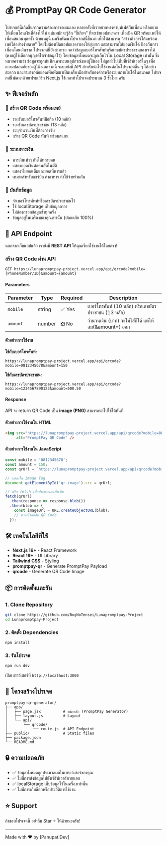# 💰 PromptPay QR Code Generator
โปรเจกต์นี้เกิดขึ้นจากความต้องการของผมเอง
หลายครั้งที่เราอยากหารค่าบุฟเฟ่ต์กับเพื่อน หรืออยากให้เพื่อนโอนเงินที่ค้างไว้ให้ แต่ผมมักจะรู้สึก “ขี้เกียจ” ที่จะเข้าแอปธนาคาร เพื่อเปิด QR พร้อมเพย์ให้เพื่อนสแกนทุกครั้ง
ด้วยเหตุนี้ ผมจึงพัฒนาโปรเจกต์นี้ขึ้นมา เพื่อให้สามารถ “สร้างคิวอาร์โค้ดพร้อมเพย์ได้อย่างง่ายดาย” โดยไม่ต้องเปิดแอปธนาคารเองให้ยุ่งยาก และสามารถใส่ยอดเงินได้ ป้องกันการเพื่อนโอนเงินขาด
โปรเจกต์นี้ยังสามารถ จดจำข้อมูลเบอร์โทรศัพท์หรือเลขบัตรประชาชนของเราได้ (หากผู้ใช้เลือกอนุญาตให้จำข้อมูลไว้) โดยข้อมูลทั้งหมดจะถูกเก็บไว้ใน Local Storage เท่านั้น ซึ่งหมายความว่า ข้อมูลจะถูกบันทึกเฉพาะบนอุปกรณ์ของผู้ใช้เอง ไม่ถูกส่งไปเก็บที่เซิร์ฟเวอร์ใดๆ เพื่อความปลอดภัยของผู้ใช้
นอกจากนี้ ระบบยังมี API สำหรับนำไปใช้งานต่อในโปรเจกต์อื่น ๆ ได้อย่างสะดวก และสามารถต่อยอดเพื่อพัฒนาเป็นเครื่องมือสำหรับองค์กรหรือระบบภายในได้ในอนาคต
โปรเจกต์นี้พัฒนาด้วยเฟรมเวิร์ก Next.js ใช้เวลาทำโปรเจคประมาณ 3 ชั่วโมง ครับ

## ✨ ฟีเจอร์หลัก

### 📱 สร้าง QR Code พร้อมเพย์
- รองรับเบอร์โทรศัพท์มือถือ (10 หลัก)
- รองรับเลขบัตรประชาชน (13 หลัก)
- ระบุจำนวนเงินที่ต้องการรับ
- สร้าง QR Code ทันที พร้อมสแกน

### 🧮 ระบบหารเงิน
- หารเงินเท่าๆ กันได้หลายคน
- แสดงยอดเงินต่อคนอัตโนมัติ
- แสดงทั้งยอดเต็มและยอดที่หารแล้ว
- เหมาะสำหรับแชร์บิล ค่าอาหาร ค่าใช้จ่ายร่วมกัน

### 💾 บันทึกข้อมูล
- จำเบอร์โทรศัพท์หรือเลขบัตรประชาชนไว้
- ใช้ localStorage เก็บข้อมูลถาวร
- ไม่ต้องกรอกข้อมูลซ้ำทุกครั้ง
- ข้อมูลอยู่ในเครื่องของคุณเท่านั้น (ปลอดภัย 100%)


## 🚀 API Endpoint

นอกจากเว็บแอปแล้ว เรายังมี **REST API** ให้คุณเรียกใช้งานได้โดยตรง!

### สร้าง QR Code ผ่าน API

```
GET https://lunapromptpay-project.vercel.app/api/qrcode?mobile={PhoneNumber/ID}&amount={amount}
```

#### Parameters

| Parameter | Type | Required | Description |
|-----------|------|----------|-------------|
| `mobile` | string | ✅ Yes | เบอร์โทรศัพท์ (10 หลัก) หรือเลขบัตรประชาชน (13 หลัก) |
| `amount` | number | ❎ No | จำนวนเงิน (บาท) จะไม่ใส่ก็ได้ แต่ให้ลบ(&amount=) ออก |

#### ตัวอย่างการใช้งาน

**ใช้กับเบอร์โทรศัพท์:**
```
https://lunapromptpay-project.vercel.app/api/qrcode?mobile=0812345678&amount=150
```

**ใช้กับเลขบัตรประชาชน:**
```
https://lunapromptpay-project.vercel.app/api/qrcode?mobile=1234567890123&amount=500.50
```

#### Response
API จะ return QR Code เป็น **image (PNG)** สามารถนำไปใช้ได้ทันที

#### ตัวอย่างการใช้งานใน HTML
```html
<img src="https://lunapromptpay-project.vercel.app/api/qrcode?mobile=0812345678&amount=150" 
     alt="PromptPay QR Code" />
```

#### ตัวอย่างการใช้งานใน JavaScript
```javascript
const mobile = '0812345678';
const amount = 150;
const qrUrl = `https://lunapromptpay-project.vercel.app/api/qrcode?mobile=${mobile}&amount=${amount}`;

// แสดงใน Image Tag
document.getElementById('qr-image').src = qrUrl;

// หรือ fetch เพื่อประมวลผลเพิ่มเติม
fetch(qrUrl)
  .then(response => response.blob())
  .then(blob => {
    const imageUrl = URL.createObjectURL(blob);
    // ทำอะไรต่อกับ QR Code
  });
```

## 🛠️ เทคโนโลยีที่ใช้

- **Next.js 16+** - React Framework
- **React 19+** - UI Library
- **Tailwind CSS** - Styling
- **promptpay-qr** - Generate PromptPay Payload
- **qrcode** - Generate QR Code Image

## 📦 การติดตั้งและรัน

### 1. Clone Repository
```bash
git clone https://github.com/BugNoTensei/Lunapromptpay-Project
cd Lunapromptpay-Project
```

### 2. ติดตั้ง Dependencies
```bash
npm install
```

### 3. รันโปรเจค
```bash
npm run dev
```

เปิดเบราว์เซอร์ที่ `http://localhost:3000`

## 📁 โครงสร้างโปรเจค

```
promptpay-qr-generator/
├── app/
│   ├── page.jsx          # หน้าหลัก (PromptPay Generator)
│   ├── layout.js         # Layout
│   └── api/
│       └── qrcode/
│           └── route.js  # API Endpoint
├── public/               # Static files
├── package.json
└── README.md
```
## 🔒 ความปลอดภัย

- ✅ ข้อมูลทั้งหมดถูกประมวลผลในเบราว์เซอร์ของคุณ
- ✅ ไม่มีการส่งข้อมูลไปยังเซิร์ฟเวอร์ภายนอก
- ✅ localStorage เก็บข้อมูลไว้ในเครื่องเท่านั้น
- ✅ ไม่มีการเก็บล็อกหรือประวัติการใช้งาน

## ⭐ Support

ถ้าชอบโปรเจคนี้ อย่าลืม Star ⭐ ให้ด้วยนะครับ!

---

Made with ❤️ by [Panupat.Dev]

